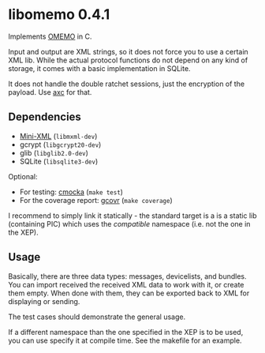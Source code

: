 # libomemo 0.4.1
Implements [OMEMO](https://conversations.im/omemo/) in C.

Input and output are XML strings, so it does not force you to use a certain XML lib.
While the actual protocol functions do not depend on any kind of storage, it comes with a basic implementation in SQLite.

It does not handle the double ratchet sessions, just the encryption of the payload.
Use [axc](https://github.com/gkdr/axc) for that.

## Dependencies
* [Mini-XML](http://www.msweet.org/projects.php?Z3) (`libmxml-dev`)
* gcrypt (`libgcrypt20-dev`)
* glib (`libglib2.0-dev`)
* SQLite (`libsqlite3-dev`)

Optional: 
* For testing: [cmocka](https://cmocka.org/) (`make test`)
* For the coverage report: [gcovr](https://cmocka.org/) (`make coverage`)

I recommend to simply link it statically - the standard target is a is a static lib (containing PIC) which uses the _compatible_ namespace (i.e. not the one in the XEP). 

## Usage
Basically, there are three data types: messages, devicelists, and bundles.
You can import received the received XML data to work with it, or create them empty. When done with them, they can be exported back to XML for displaying or sending.

The test cases should demonstrate the general usage.


If a different namespace than the one specified in the XEP is to be used, you can use specify it at compile time. See the makefile for an example.
